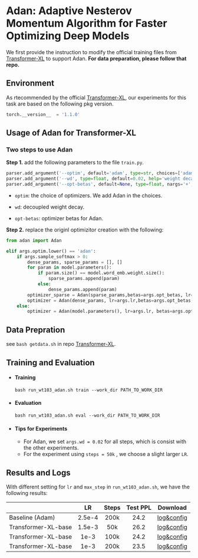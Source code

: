 # Adan: Adaptive Nesterov Momentum Algorithm for Faster Optimizing Deep Models

We first provide the instruction to modify the official training files from [Transformer-XL](https://github.com/kimiyoung/transformer-xl) to support Adan. **For data preparation, please follow that repo.**



## Environment

As rtecommended by the official [Transformer-XL](https://github.com/kimiyoung/transformer-xl), our experiments for this task are based on the following pkg version.

```python
torch.__version__  = '1.1.0'
```



## Usage of Adan for Transformer-XL

### Two steps to use Adan

**Step 1.** add  the following parameters to the file `train.py`.

```python
parser.add_argument('--optim', default='adam', type=str, choices=['adam', 'sgd', 'adagrad', 'adan'], help='optimizer to use.')
parser.add_argument('--wd', type=float, default=0.02, help='weight decay (default: 0.02)')
parser.add_argument('--opt-betas', default=None, type=float, nargs='+', metavar='BETA', help='Optimizer Betas (default: None, use opt default)')
```

* `optim`: the choice of optimizers. We add Adan in the choices.

* `wd`: decoupled weight decay.

* `opt-betas`: optimizer betas for Adan.

  

**Step 2.** replace the originl optimizitor creation with the following:

```python
from adan import Adan

elif args.optim.lower() == 'adan':
    if args.sample_softmax > 0:
        dense_params, sparse_params = [], []
        for param in model.parameters():
            if param.size() == model.word_emb.weight.size():
                sparse_params.append(param)
            else:
                dense_params.append(param)
        optimizer_sparse = Adan(sparse_params,betas=args.opt_betas, lr=args.lr, weight_decay= args.wd)
        optimizer = Adan(dense_params, lr=args.lr,betas=args.opt_betas, weight_decay= args.wd)
    else:
        optimizer = Adan(model.parameters(), lr=args.lr, betas=args.opt_betas, weight_decay= args.wd)

```



## Data Prepration

see `bash getdata.sh` in repo  [Transformer-XL](https://github.com/kimiyoung/transformer-xl).



## Training and Evaluation

- #### Training

  `bash run_wt103_adan.sh train --work_dir PATH_TO_WORK_DIR`

- #### Evaluation

  `bash run_wt103_adan.sh eval --work_dir PATH_TO_WORK_DIR`
  
  
  
- #### Tips for Experiments

  - For Adan, we set `args.wd = 0.02` for all steps, which is consist with the other experiments.
  - For the experiment using `steps = 50k` , we choose a slight larger `LR`.

## Results and Logs

  With different setting for `lr` and `max_step` in `run_wt103_adan.sh`, we have the following results:

  |                     |   LR   | Steps | Test PPL |                 Download                 |
  | ------------------- | :----: | :---: | :------: | :--------------------------------------: |
  | Baseline (Adam)     | 2.5e-4 | 200k  |   24.2   | [log&config](./exp_results/log-adam.txt) |
  | Transformer-XL-base | 1.5e-3 |  50k  |   26.2   | [log&config](./exp_results/log-50k.txt)  |
  | Transformer-XL-base |  1e-3  | 100k  |   24.2   | [log&config](./exp_results/log-100k.txt) |
  | Transformer-XL-base |  1e-3  | 200k  |   23.5   | [log&config](./exp_results/log-200k.txt) |

